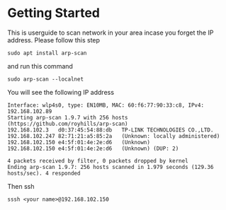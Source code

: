 # Getting Started

This is userguide to scan network in your area incase you forget the IP address. Please
follow this step

````
sudo apt install arp-scan
````

and run this command
```
sudo arp-scan --localnet
```

You will see the following IP address
````
Interface: wlp4s0, type: EN10MB, MAC: 60:f6:77:90:33:c8, IPv4: 192.168.102.89
Starting arp-scan 1.9.7 with 256 hosts (https://github.com/royhills/arp-scan)
192.168.102.3	d0:37:45:54:88:db	TP-LINK TECHNOLOGIES CO.,LTD.
192.168.102.247	82:71:21:a5:85:2a	(Unknown: locally administered)
192.168.102.150	e4:5f:01:4e:2e:d6	(Unknown)
192.168.102.150	e4:5f:01:4e:2e:d6	(Unknown) (DUP: 2)

4 packets received by filter, 0 packets dropped by kernel
Ending arp-scan 1.9.7: 256 hosts scanned in 1.979 seconds (129.36 hosts/sec). 4 responded
````

Then ssh
```
sssh <your name>@192.168.102.150
```
